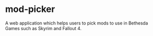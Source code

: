 # mod-picker
A web application which helps users to pick mods to use in Bethesda Games such as Skyrim and Fallout 4.